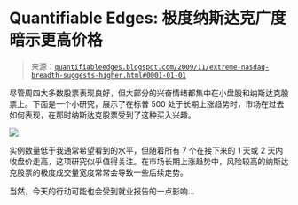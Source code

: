 <!--yml

分类：未分类

date: 2024-05-18 13:10:26

-->

# Quantifiable Edges: 极度纳斯达克广度暗示更高价格

> 来源：[`quantifiableedges.blogspot.com/2009/11/extreme-nasdaq-breadth-suggests-higher.html#0001-01-01`](http://quantifiableedges.blogspot.com/2009/11/extreme-nasdaq-breadth-suggests-higher.html#0001-01-01)

尽管周四大多数股票表现良好，但大部分的兴奋情绪都集中在小盘股和纳斯达克股票上。下面是一个小研究，展示了在标普 500 处于长期上涨趋势时，市场在过去如何表现，在那时纳斯达克股票受到了这种买入兴趣。

![](https://blogger.googleusercontent.com/img/b/R29vZ2xl/AVvXsEjoyX9PQWH13lR1TQvVEoOBl6JUH38bmVIwzbcSH0uraskWY2o-1Bqj9oxsCHyLgt96mQD2b3bL8H0c1I9qvLj4BN8T_bAYHWv6oIIeeQL-LrZnKwztMClLkqnXv3y7laujtUm5kAD80kBm/s1600-h/2009-11-6+png.png)

实例数量低于我通常希望看到的水平，但随着所有 7 个在接下来的 1 天或 2 天内收盘价走高，这项研究似乎值得关注。在市场长期上涨趋势中，风险较高的纳斯达克股票的极度成交量宽度常常会导致一些后续走势。

当然，今天的行动可能也会受到就业报告的一点影响...
